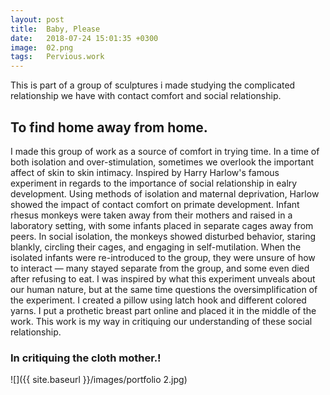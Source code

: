 ```yaml
---
layout: post
title:  Baby, Please
date:   2018-07-24 15:01:35 +0300
image:  02.png
tags:   Pervious.work
---
```

This is part of a group of sculptures i made studying the complicated relationship we have with contact comfort and social relationship.  



## To find home away from home.

I made this group of work as a source of comfort in trying time. In a time of both isolation and over-stimulation, sometimes we overlook the important affect of skin to skin intimacy. Inspired by Harry Harlow's famous experiment in regards to the importance of social relationship in ealry development. Using methods of isolation and maternal deprivation, Harlow showed the impact of contact comfort on primate development. Infant rhesus monkeys were taken away from their mothers and raised in a laboratory setting, with some infants placed in separate cages away from peers. In social isolation, the monkeys showed disturbed behavior, staring blankly, circling their cages, and engaging in self-mutilation. When the isolated infants were re-introduced to the group, they were unsure of how to interact — many stayed separate from the group, and some even died after refusing to eat.
I was inspired by what this experiment unveals about our human nature, but at the same time questions the oversimplification of the experiment. I created a pillow using latch hook and different colored yarns. I put a prothetic breast part online and placed it in the middle of the work. This work is my way in critiquing our understanding of these social relationship. 

### In critiquing the cloth mother.!






![]({{ site.baseurl }}/images/portfolio 2.jpg)


